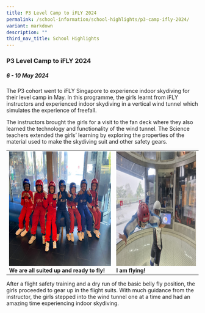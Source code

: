 ```yaml
---
title: P3 Level Camp to iFLY 2024
permalink: /school-information/school-highlights/p3-camp-ifly-2024/
variant: markdown
description: ""
third_nav_title: School Highlights
---
```

### P3 Level Camp to iFLY 2024

##### 6 - 10 May 2024

The P3 cohort went to iFLY Singapore to experience indoor skydiving for their level camp in May. In this programme, the girls learnt from iFLY instructors and experienced indoor skydiving in a vertical wind tunnel which simulates the experience of freefall. 

The instructors brought the girls for a visit to the fan deck where they also learned the technology and functionality of the wind tunnel.
The Science teachers extended the girls’ learning by exploring the properties of the material used to make the skydiving suit and other safety gears.

<table>
<tbody><tr>
		<td><img alt="childday01" src="/images/P3%20LJ%20IFLY%202024/We_are_all_suited_up_and_ready_to_fly_.jpg" style="width:450px;height:300px;"><b>We are all suited up and ready to fly!</b></td>
		<td><img alt="childday02" src="/images/P3%20LJ%20IFLY%202024/I_am_flying_.jpg" style="width:450px;height:300px;"><b>I am flying!</b></td>
</tr></tbody></table>

After a flight safety training and a dry run of the basic belly fly position, the girls proceeded to gear up in the flight suits. With much guidance from the instructor, the girls stepped into the wind tunnel one at a time and had an amazing time experiencing indoor skydiving.